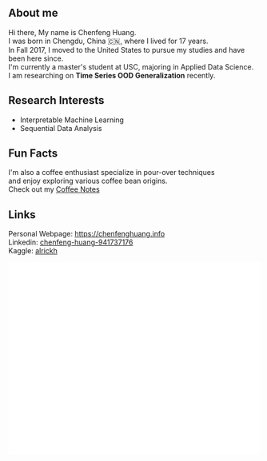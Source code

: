 ## About me
Hi there, My name is Chenfeng Huang. <br>
I was born in Chengdu, China 🇨🇳, where I lived for 17 years. <br>
In Fall 2017, I moved to the United States to pursue my studies and have been here since. <br>
I'm currently a master's student at USC, majoring in Applied Data Science. <br>
I am researching on **Time Series OOD Generalization** recently.

## Research Interests
- Interpretable Machine Learning
- Sequential Data Analysis
  

## Fun Facts
I'm also a coffee enthusiast specialize in pour-over techniques <br>
and enjoy exploring various coffee bean origins. <br>
Check out my [Coffee Notes](https://chenfenghuang.info/blog/)

## Links
Personal Webpage: https://chenfenghuang.info <br>
Linkedin: [chenfeng-huang-941737176](https://www.linkedin.com/in/chenfeng-huang-941737176)<br>
Kaggle: [alrickh](https://www.kaggle.com/alrickh)

![Metrics](./github-metrics.svg)